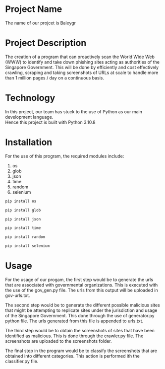
# Project Name

The name of our projcet is Baleygr

# Project Description

The creation of a program that can proactively scan the World Wide Web (WWW) to identify
and take down phishing sites acting as authorities of the
Singapore Government. This will be done by efficiently and cost effectively crawling, scraping
and taking screenshots of URLs at scale to handle more than 1 million pages / day on a continuous basis.

# Technology

In this project, our team has stuck to the use of Python as our main development language.\
Hence this project is built with Python 3.10.8

# Installation

For the use of this program, the required modules include:

1. os
2. glob
3. json
4. time
5. random
6. selenium

```python
pip install os

pip install glob

pip install json

pip install time

pip install random

pip install selenium
```

# Usage

For the usage of our progam, the first step would be to generate the urls that are associated with governmental organizations. This is executed with the use of the gov_gen.py file. The urls from this output will be uploaded in gov-urls.txt.

The second step would be to generate the different possible malicious sites that might be attempting to replicate sites under the jurisdiction and usage of the Singapore Government. This done through the use of generator.py python file. The urls generated from this file is appended to urls.txt.

The third step would be to obtain the screenshots of sites that have been identified as malicious. This is done through the crawler.py file. The screenshots are uploaded to the screenshots folder.

The final step in the program would be to classify the screenshots that are obtained into different categories. This action is performed ith the classifier.py file.


